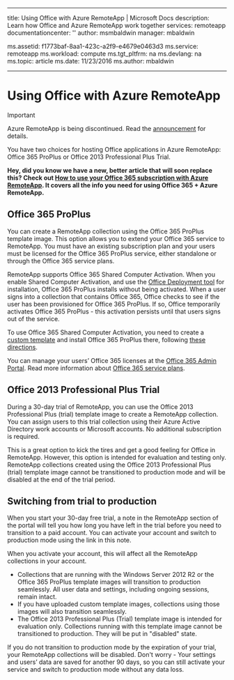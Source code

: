 ﻿
---
title: Using Office with Azure RemoteApp | Microsoft Docs
description: Learn how Office and Azure RemoteApp work together
services: remoteapp
documentationcenter: ''
author: msmbaldwin
manager: mbaldwin

ms.assetid: f1773baf-8aa1-423c-a2f9-e4679e0463d3
ms.service: remoteapp
ms.workload: compute
ms.tgt_pltfrm: na
ms.devlang: na
ms.topic: article
ms.date: 11/23/2016
ms.author: mbaldwin

---
# Using Office with Azure RemoteApp
> [!IMPORTANT]
> Azure RemoteApp is being discontinued. Read the [announcement](https://go.microsoft.com/fwlink/?linkid=821148) for details.
> 
> 

You have two choices for hosting Office applications in Azure RemoteApp: Office 365 ProPlus or Office 2013 Professional Plus Trial.

**Hey, did you know we have a new, better article that will soon replace this? Check out [How to use your Office 365 subscription with Azure RemoteApp](remoteapp-officesubscription.md). It covers all the info you need for using Office 365 + Azure RemoteApp.**

## Office 365 ProPlus
You can create a RemoteApp collection using the Office 365 ProPlus template image. This option allows you to extend your Office 365 service to RemoteApp. You must have an existing subscription plan and your users must be licensed for the Office 365 ProPlus service, either standalone or through the Office 365 service plans.

RemoteApp supports Office 365 Shared Computer Activation. When you enable Shared Computer Activation, and use the [Office Deployment tool](http://www.microsoft.com/download/details.aspx?id=36778) for installation, Office 365 ProPlus installs without being activated. When a user signs into a collection that contains Office 365, Office checks to see if the user has been provisioned for Office 365 ProPlus. If so, Office temporarily activates Office 365 ProPlus - this activation persists until that users signs out of the service.

To use Office 365 Shared Computer Activation, you need to create a [custom template](remoteapp-create-custom-image.md) and install Office 365 ProPlus there, following [these directions](https://technet.microsoft.com/library/dn782858.aspx).

You can manage your users’ Office 365 licenses at the [Office 365 Admin Portal](https://portal.office365.com/). Read more information about [Office 365 service plans](http://technet.microsoft.com/library/office-365-plan-options.aspx).  

## Office 2013 Professional Plus Trial
During a 30-day trial of RemoteApp, you can use the Office 2013 Professional Plus (trial) template image to create a RemoteApp collection. You can assign users to this trial collection using their Azure Active Directory work accounts or Microsoft accounts. No additional subscription is required.

This is a great option to kick the tires and get a good feeling for Office in RemoteApp. However, this option is intended for evaluation and testing only. RemoteApp collections created using the Office 2013 Professional Plus (trial) template image cannot be transitioned to production mode and will be disabled at the end of the trial period.

## Switching from trial to production
When you start your 30-day free trial, a note in the RemoteApp section of the portal will tell you how long you have left in the trial before you need to transition to a paid account. You can activate your account and switch to production mode using the link in this note.

When you activate your account, this will affect all the RemoteApp collections in your account.

* Collections that are running with the Windows Server 2012 R2 or the Office 365 ProPlus template images will transition to production seamlessly. All user data and settings, including ongoing sessions, remain intact.
* If you have uploaded custom template images, collections using those images will also transition seamlessly.
* The Office 2013 Professional Plus (Trial) template image is intended for evaluation only. Collections running with this template image cannot be transitioned to production. They will be put in "disabled" state.

If you do not transition to production mode by the expiration of your trial, your RemoteApp collections will be disabled. Don't worry - Your settings and users’ data are saved for another 90 days, so you can still activate your service and switch to production mode without any data loss.

